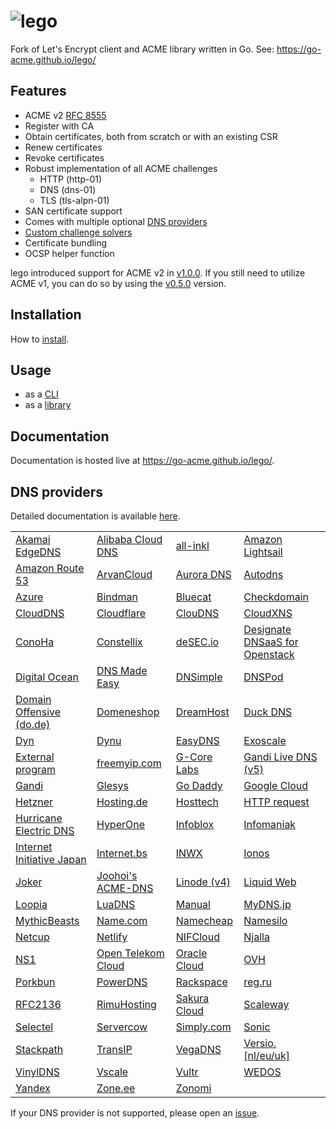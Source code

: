 # ![lego](./docs/static/images/logo.png)

Fork of Let's Encrypt client and ACME library written in Go. See: https://go-acme.github.io/lego/

## Features

- ACME v2 [RFC 8555](https://tools.ietf.org/html/rfc8555) 
- Register with CA
- Obtain certificates, both from scratch or with an existing CSR
- Renew certificates
- Revoke certificates
- Robust implementation of all ACME challenges
  - HTTP (http-01)
  - DNS (dns-01)
  - TLS (tls-alpn-01)
- SAN certificate support
- Comes with multiple optional [DNS providers](https://go-acme.github.io/lego/dns)
- [Custom challenge solvers](https://go-acme.github.io/lego/usage/library/writing-a-challenge-solver/)
- Certificate bundling
- OCSP helper function

lego introduced support for ACME v2 in [v1.0.0](https://github.com/simonmittag/lego/releases/tag/v1.0.0). If you still need to utilize ACME v1, you can do so by using the [v0.5.0](https://github.com/simonmittag/lego/releases/tag/v0.5.0) version.

## Installation

How to [install](https://go-acme.github.io/lego/installation/).

## Usage

- as a [CLI](https://go-acme.github.io/lego/usage/cli)
- as a [library](https://go-acme.github.io/lego/usage/library)

## Documentation

Documentation is hosted live at https://go-acme.github.io/lego/.

## DNS providers

Detailed documentation is available [here](https://go-acme.github.io/lego/dns).

<!-- START DNS PROVIDERS LIST -->

|                                                                                 |                                                                                 |                                                                                 |                                                                                 |
|---------------------------------------------------------------------------------|---------------------------------------------------------------------------------|---------------------------------------------------------------------------------|---------------------------------------------------------------------------------|
| [Akamai EdgeDNS](https://go-acme.github.io/lego/dns/edgedns/)                   | [Alibaba Cloud DNS](https://go-acme.github.io/lego/dns/alidns/)                 | [all-inkl](https://go-acme.github.io/lego/dns/allinkl/)                         | [Amazon Lightsail](https://go-acme.github.io/lego/dns/lightsail/)               |
| [Amazon Route 53](https://go-acme.github.io/lego/dns/route53/)                  | [ArvanCloud](https://go-acme.github.io/lego/dns/arvancloud/)                    | [Aurora DNS](https://go-acme.github.io/lego/dns/auroradns/)                     | [Autodns](https://go-acme.github.io/lego/dns/autodns/)                          |
| [Azure](https://go-acme.github.io/lego/dns/azure/)                              | [Bindman](https://go-acme.github.io/lego/dns/bindman/)                          | [Bluecat](https://go-acme.github.io/lego/dns/bluecat/)                          | [Checkdomain](https://go-acme.github.io/lego/dns/checkdomain/)                  |
| [CloudDNS](https://go-acme.github.io/lego/dns/clouddns/)                        | [Cloudflare](https://go-acme.github.io/lego/dns/cloudflare/)                    | [ClouDNS](https://go-acme.github.io/lego/dns/cloudns/)                          | [CloudXNS](https://go-acme.github.io/lego/dns/cloudxns/)                        |
| [ConoHa](https://go-acme.github.io/lego/dns/conoha/)                            | [Constellix](https://go-acme.github.io/lego/dns/constellix/)                    | [deSEC.io](https://go-acme.github.io/lego/dns/desec/)                           | [Designate DNSaaS for Openstack](https://go-acme.github.io/lego/dns/designate/) |
| [Digital Ocean](https://go-acme.github.io/lego/dns/digitalocean/)               | [DNS Made Easy](https://go-acme.github.io/lego/dns/dnsmadeeasy/)                | [DNSimple](https://go-acme.github.io/lego/dns/dnsimple/)                        | [DNSPod](https://go-acme.github.io/lego/dns/dnspod/)                            |
| [Domain Offensive (do.de)](https://go-acme.github.io/lego/dns/dode/)            | [Domeneshop](https://go-acme.github.io/lego/dns/domeneshop/)                    | [DreamHost](https://go-acme.github.io/lego/dns/dreamhost/)                      | [Duck DNS](https://go-acme.github.io/lego/dns/duckdns/)                         |
| [Dyn](https://go-acme.github.io/lego/dns/dyn/)                                  | [Dynu](https://go-acme.github.io/lego/dns/dynu/)                                | [EasyDNS](https://go-acme.github.io/lego/dns/easydns/)                          | [Exoscale](https://go-acme.github.io/lego/dns/exoscale/)                        |
| [External program](https://go-acme.github.io/lego/dns/exec/)                    | [freemyip.com](https://go-acme.github.io/lego/dns/freemyip/)                    | [G-Core Labs](https://go-acme.github.io/lego/dns/gcore/)                        | [Gandi Live DNS (v5)](https://go-acme.github.io/lego/dns/gandiv5/)              |
| [Gandi](https://go-acme.github.io/lego/dns/gandi/)                              | [Glesys](https://go-acme.github.io/lego/dns/glesys/)                            | [Go Daddy](https://go-acme.github.io/lego/dns/godaddy/)                         | [Google Cloud](https://go-acme.github.io/lego/dns/gcloud/)                      |
| [Hetzner](https://go-acme.github.io/lego/dns/hetzner/)                          | [Hosting.de](https://go-acme.github.io/lego/dns/hostingde/)                     | [Hosttech](https://go-acme.github.io/lego/dns/hosttech/)                        | [HTTP request](https://go-acme.github.io/lego/dns/httpreq/)                     |
| [Hurricane Electric DNS](https://go-acme.github.io/lego/dns/hurricane/)         | [HyperOne](https://go-acme.github.io/lego/dns/hyperone/)                        | [Infoblox](https://go-acme.github.io/lego/dns/infoblox/)                        | [Infomaniak](https://go-acme.github.io/lego/dns/infomaniak/)                    |
| [Internet Initiative Japan](https://go-acme.github.io/lego/dns/iij/)            | [Internet.bs](https://go-acme.github.io/lego/dns/internetbs/)                   | [INWX](https://go-acme.github.io/lego/dns/inwx/)                                | [Ionos](https://go-acme.github.io/lego/dns/ionos/)                              |
| [Joker](https://go-acme.github.io/lego/dns/joker/)                              | [Joohoi's ACME-DNS](https://go-acme.github.io/lego/dns/acme-dns/)               | [Linode (v4)](https://go-acme.github.io/lego/dns/linode/)                       | [Liquid Web](https://go-acme.github.io/lego/dns/liquidweb/)                     |
| [Loopia](https://go-acme.github.io/lego/dns/loopia/)                            | [LuaDNS](https://go-acme.github.io/lego/dns/luadns/)                            | [Manual](https://go-acme.github.io/lego/dns/manual/)                            | [MyDNS.jp](https://go-acme.github.io/lego/dns/mydnsjp/)                         |
| [MythicBeasts](https://go-acme.github.io/lego/dns/mythicbeasts/)                | [Name.com](https://go-acme.github.io/lego/dns/namedotcom/)                      | [Namecheap](https://go-acme.github.io/lego/dns/namecheap/)                      | [Namesilo](https://go-acme.github.io/lego/dns/namesilo/)                        |
| [Netcup](https://go-acme.github.io/lego/dns/netcup/)                            | [Netlify](https://go-acme.github.io/lego/dns/netlify/)                          | [NIFCloud](https://go-acme.github.io/lego/dns/nifcloud/)                        | [Njalla](https://go-acme.github.io/lego/dns/njalla/)                            |
| [NS1](https://go-acme.github.io/lego/dns/ns1/)                                  | [Open Telekom Cloud](https://go-acme.github.io/lego/dns/otc/)                   | [Oracle Cloud](https://go-acme.github.io/lego/dns/oraclecloud/)                 | [OVH](https://go-acme.github.io/lego/dns/ovh/)                                  |
| [Porkbun](https://go-acme.github.io/lego/dns/porkbun/)                          | [PowerDNS](https://go-acme.github.io/lego/dns/pdns/)                            | [Rackspace](https://go-acme.github.io/lego/dns/rackspace/)                      | [reg.ru](https://go-acme.github.io/lego/dns/regru/)                             |
| [RFC2136](https://go-acme.github.io/lego/dns/rfc2136/)                          | [RimuHosting](https://go-acme.github.io/lego/dns/rimuhosting/)                  | [Sakura Cloud](https://go-acme.github.io/lego/dns/sakuracloud/)                 | [Scaleway](https://go-acme.github.io/lego/dns/scaleway/)                        |
| [Selectel](https://go-acme.github.io/lego/dns/selectel/)                        | [Servercow](https://go-acme.github.io/lego/dns/servercow/)                      | [Simply.com](https://go-acme.github.io/lego/dns/simply/)                        | [Sonic](https://go-acme.github.io/lego/dns/sonic/)                              |
| [Stackpath](https://go-acme.github.io/lego/dns/stackpath/)                      | [TransIP](https://go-acme.github.io/lego/dns/transip/)                          | [VegaDNS](https://go-acme.github.io/lego/dns/vegadns/)                          | [Versio.[nl/eu/uk]](https://go-acme.github.io/lego/dns/versio/)                 |
| [VinylDNS](https://go-acme.github.io/lego/dns/vinyldns/)                        | [Vscale](https://go-acme.github.io/lego/dns/vscale/)                            | [Vultr](https://go-acme.github.io/lego/dns/vultr/)                              | [WEDOS](https://go-acme.github.io/lego/dns/wedos/)                              |
| [Yandex](https://go-acme.github.io/lego/dns/yandex/)                            | [Zone.ee](https://go-acme.github.io/lego/dns/zoneee/)                           | [Zonomi](https://go-acme.github.io/lego/dns/zonomi/)                            |                                                                                 |

<!-- END DNS PROVIDERS LIST -->

If your DNS provider is not supported, please open an [issue](https://github.com/simonmittag/lego/issues/new?assignees=&labels=enhancement%2C+new-provider&template=new_dns_provider.md).
